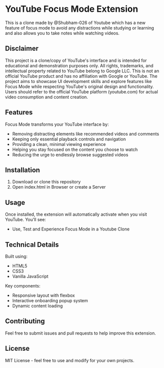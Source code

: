 # YouTube Focus Mode Extension

This is a clone made by @Shubham-026 of Youtube which has a new feature of focus mode to avoid any distractions while studying or learning and also allows you to take notes while watching videos.

## Disclaimer

This project is a clone/copy of YouTube's interface and is intended for educational and demonstration purposes only. All rights, trademarks, and intellectual property related to YouTube belong to Google LLC. This is not an official YouTube product and has no affiliation with Google or YouTube. The project aims to showcase UI development skills and explore features like Focus Mode while respecting YouTube's original design and functionality. Users should refer to the official YouTube platform (youtube.com) for actual video consumption and content creation.

## Features

Focus Mode transforms your YouTube interface by:
- Removing distracting elements like recommended videos and comments
- Keeping only essential playback controls and navigation
- Providing a clean, minimal viewing experience
- Helping you stay focused on the content you choose to watch
- Reducing the urge to endlessly browse suggested videos

## Installation

1. Download or clone this repository
2. Open index.html in Browser or create a Server

## Usage

Once installed, the extension will automatically activate when you visit YouTube. You'll see:

- Use, Test and Experience Focus Mode in a Youtube Clone
## Technical Details

Built using:
- HTML5
- CSS3 
- Vanilla JavaScript

Key components:
- Responsive layout with flexbox
- Interactive onboarding popup system
- Dynamic content loading

## Contributing

Feel free to submit issues and pull requests to help improve this extension.

## License

MIT License - feel free to use and modify for your own projects.





